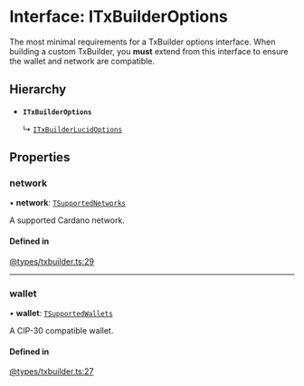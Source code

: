 # Interface: ITxBuilderOptions

The most minimal requirements for a TxBuilder options interface. When building a custom TxBuilder, you **must**
extend from this interface to ensure the wallet and network are compatible.

## Hierarchy

- **`ITxBuilderOptions`**

  ↳ [`ITxBuilderLucidOptions`](ITxBuilderLucidOptions.md)

## Properties

### network

• **network**: [`TSupportedNetworks`](../modules.md#tsupportednetworks)

A supported Cardano network.

#### Defined in

[@types/txbuilder.ts:29](https://github.com/SundaeSwap-finance/sundae-sdk/blob/main/packages/core/src/@types/txbuilder.ts#L29)

___

### wallet

• **wallet**: [`TSupportedWallets`](../modules.md#tsupportedwallets)

A CIP-30 compatible wallet.

#### Defined in

[@types/txbuilder.ts:27](https://github.com/SundaeSwap-finance/sundae-sdk/blob/main/packages/core/src/@types/txbuilder.ts#L27)

